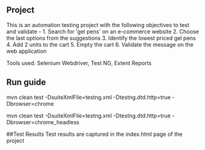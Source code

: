 ## Project
This is an automation testing project with the following objectives to test and validate - 
    1. Search for 'gel pens' on an e-commerce website
	2. Choose the last options from the suggestions
	3. Identify the lowest priced gel pens
	4. Add 2 units to the cart
	5. Empty the cart
	6. Validate the message on the web application

Tools used: 
Selenium Webdriver,
Test NG,
Extent Reports

## Run guide
mvn clean test -DsuiteXmlFile=testng.xml -Dtestng.dtd.http=true -Dbrowser=chrome

mvn clean test -DsuiteXmlFile=testng.xml -Dtestng.dtd.http=true -Dbrowser=chrome_headless

##Test Results
Test results are captured in the index.html page of the project


